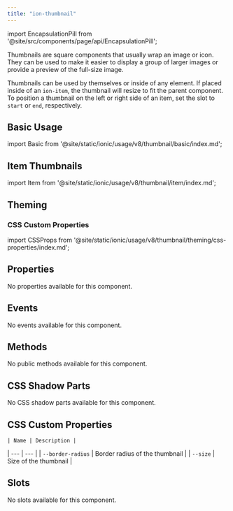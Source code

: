 ```yaml
---
title: "ion-thumbnail"
---
```


<head>
  <title>ion-thumbnail: Thumbnail App Component for Images or Icons</title>
  <meta name="description" content="What is a thumbnail image? Thumbnail app components wrap an image or icon and can be used to display a layout of images or for previews of full-size images." />
</head>

import EncapsulationPill from '@site/src/components/page/api/EncapsulationPill';

<EncapsulationPill type="shadow" />

Thumbnails are square components that usually wrap an image or icon. They can be used to make it easier to display a group of larger images or provide a preview of the full-size image.

Thumbnails can be used by themselves or inside of any element. If placed inside of an `ion-item`, the thumbnail will resize to fit the parent component. To position a thumbnail on the left or right side of an item, set the slot to `start` or `end`, respectively.

## Basic Usage

import Basic from '@site/static/ionic/usage/v8/thumbnail/basic/index.md';

<Basic />

## Item Thumbnails

import Item from '@site/static/ionic/usage/v8/thumbnail/item/index.md';

<Item />

## Theming

### CSS Custom Properties

import CSSProps from '@site/static/ionic/usage/v8/thumbnail/theming/css-properties/index.md';

<CSSProps />

## Properties

No properties available for this component.

## Events

No events available for this component.

## Methods

No public methods available for this component.

## CSS Shadow Parts

No CSS shadow parts available for this component.

## CSS Custom Properties

    | Name | Description |

| --- | --- |
| `--border-radius` | Border radius of the thumbnail |
| `--size` | Size of the thumbnail |

## Slots

No slots available for this component.

